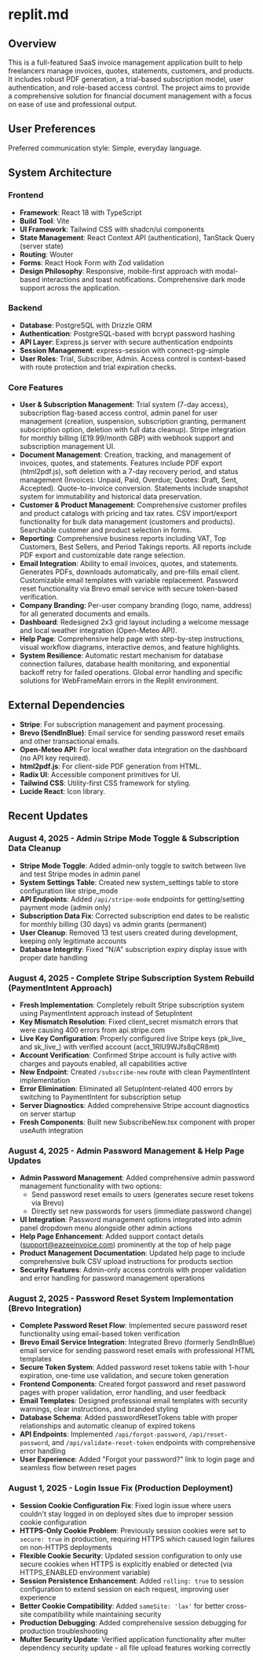 # replit.md

## Overview
This is a full-featured SaaS invoice management application built to help freelancers manage invoices, quotes, statements, customers, and products. It includes robust PDF generation, a trial-based subscription model, user authentication, and role-based access control. The project aims to provide a comprehensive solution for financial document management with a focus on ease of use and professional output.

## User Preferences
Preferred communication style: Simple, everyday language.

## System Architecture
### Frontend
- **Framework**: React 18 with TypeScript
- **Build Tool**: Vite
- **UI Framework**: Tailwind CSS with shadcn/ui components
- **State Management**: React Context API (authentication), TanStack Query (server state)
- **Routing**: Wouter
- **Forms**: React Hook Form with Zod validation
- **Design Philosophy**: Responsive, mobile-first approach with modal-based interactions and toast notifications. Comprehensive dark mode support across the application.

### Backend
- **Database**: PostgreSQL with Drizzle ORM
- **Authentication**: PostgreSQL-based with bcrypt password hashing
- **API Layer**: Express.js server with secure authentication endpoints
- **Session Management**: express-session with connect-pg-simple
- **User Roles**: Trial, Subscriber, Admin. Access control is context-based with route protection and trial expiration checks.

### Core Features
- **User & Subscription Management**: Trial system (7-day access), subscription flag-based access control, admin panel for user management (creation, suspension, subscription granting, permanent subscription option, deletion with full data cleanup). Stripe integration for monthly billing (£19.99/month GBP) with webhook support and subscription management UI.
- **Document Management**: Creation, tracking, and management of invoices, quotes, and statements. Features include PDF export (html2pdf.js), soft deletion with a 7-day recovery period, and status management (Invoices: Unpaid, Paid, Overdue; Quotes: Draft, Sent, Accepted). Quote-to-invoice conversion. Statements include snapshot system for immutability and historical data preservation.
- **Customer & Product Management**: Comprehensive customer profiles and product catalogs with pricing and tax rates. CSV import/export functionality for bulk data management (customers and products). Searchable customer and product selection in forms.
- **Reporting**: Comprehensive business reports including VAT, Top Customers, Best Sellers, and Period Takings reports. All reports include PDF export and customizable date range selection.
- **Email Integration**: Ability to email invoices, quotes, and statements. Generates PDFs, downloads automatically, and pre-fills email client. Customizable email templates with variable replacement. Password reset functionality via Brevo email service with secure token-based verification.
- **Company Branding**: Per-user company branding (logo, name, address) for all generated documents and emails.
- **Dashboard**: Redesigned 2x3 grid layout including a welcome message and local weather integration (Open-Meteo API).
- **Help Page**: Comprehensive help page with step-by-step instructions, visual workflow diagrams, interactive demos, and feature highlights.
- **System Resilience**: Automatic restart mechanism for database connection failures, database health monitoring, and exponential backoff retry for failed operations. Global error handling and specific solutions for WebFrameMain errors in the Replit environment.

## External Dependencies
- **Stripe**: For subscription management and payment processing.
- **Brevo (SendInBlue)**: Email service for sending password reset emails and other transactional emails.
- **Open-Meteo API**: For local weather data integration on the dashboard (no API key required).
- **html2pdf.js**: For client-side PDF generation from HTML.
- **Radix UI**: Accessible component primitives for UI.
- **Tailwind CSS**: Utility-first CSS framework for styling.
- **Lucide React**: Icon library.

## Recent Updates

### August 4, 2025 - Admin Stripe Mode Toggle & Subscription Data Cleanup
- **Stripe Mode Toggle**: Added admin-only toggle to switch between live and test Stripe modes in admin panel
- **System Settings Table**: Created new system_settings table to store configuration like stripe_mode
- **API Endpoints**: Added `/api/stripe-mode` endpoints for getting/setting payment mode (admin only)
- **Subscription Data Fix**: Corrected subscription end dates to be realistic for monthly billing (30 days) vs admin grants (permanent)
- **User Cleanup**: Removed 13 test users created during development, keeping only legitimate accounts
- **Database Integrity**: Fixed "N/A" subscription expiry display issue with proper date handling

### August 4, 2025 - Complete Stripe Subscription System Rebuild (PaymentIntent Approach)
- **Fresh Implementation**: Completely rebuilt Stripe subscription system using PaymentIntent approach instead of SetupIntent
- **Key Mismatch Resolution**: Fixed client_secret mismatch errors that were causing 400 errors from api.stripe.com
- **Live Key Configuration**: Properly configured live Stripe keys (pk_live_ and sk_live_) with verified account (acct_1RlU9WJfs8qCR8mt)
- **Account Verification**: Confirmed Stripe account is fully active with charges and payouts enabled, all capabilities active
- **New Endpoint**: Created `/subscribe-new` route with clean PaymentIntent implementation
- **Error Elimination**: Eliminated all SetupIntent-related 400 errors by switching to PaymentIntent for subscription setup
- **Server Diagnostics**: Added comprehensive Stripe account diagnostics on server startup
- **Fresh Components**: Built new SubscribeNew.tsx component with proper useAuth integration

### August 4, 2025 - Admin Password Management & Help Page Updates
- **Admin Password Management**: Added comprehensive admin password management functionality with two options:
  - Send password reset emails to users (generates secure reset tokens via Brevo)
  - Directly set new passwords for users (immediate password change)
- **UI Integration**: Password management options integrated into admin panel dropdown menu alongside other admin actions
- **Help Page Enhancement**: Added support contact details (support@eazeeinvoice.com) prominently at the top of help page
- **Product Management Documentation**: Updated help page to include comprehensive bulk CSV upload instructions for products section
- **Security Features**: Admin-only access controls with proper validation and error handling for password management operations

### August 2, 2025 - Password Reset System Implementation (Brevo Integration)
- **Complete Password Reset Flow**: Implemented secure password reset functionality using email-based token verification
- **Brevo Email Service Integration**: Integrated Brevo (formerly SendInBlue) email service for sending password reset emails with professional HTML templates
- **Secure Token System**: Added password reset tokens table with 1-hour expiration, one-time use validation, and secure token generation
- **Frontend Components**: Created forgot password and reset password pages with proper validation, error handling, and user feedback
- **Email Templates**: Designed professional email templates with security warnings, clear instructions, and branded styling
- **Database Schema**: Added passwordResetTokens table with proper relationships and automatic cleanup of expired tokens
- **API Endpoints**: Implemented `/api/forgot-password`, `/api/reset-password`, and `/api/validate-reset-token` endpoints with comprehensive error handling
- **User Experience**: Added "Forgot your password?" link to login page and seamless flow between reset pages

### August 1, 2025 - Login Issue Fix (Production Deployment)
- **Session Cookie Configuration Fix**: Fixed login issue where users couldn't stay logged in on deployed sites due to improper session cookie configuration
- **HTTPS-Only Cookie Problem**: Previously session cookies were set to `secure: true` in production, requiring HTTPS which caused login failures on non-HTTPS deployments
- **Flexible Cookie Security**: Updated session configuration to only use secure cookies when HTTPS is explicitly enabled or detected (via HTTPS_ENABLED environment variable)
- **Session Persistence Enhancement**: Added `rolling: true` to session configuration to extend session on each request, improving user experience
- **Better Cookie Compatibility**: Added `sameSite: 'lax'` for better cross-site compatibility while maintaining security
- **Production Debugging**: Added comprehensive session debugging for production troubleshooting
- **Multer Security Update**: Verified application functionality after multer dependency security update - all file upload features working correctly